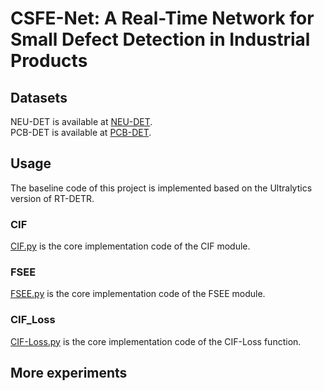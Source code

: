 # CSFE-Net: A Real-Time Network for Small Defect Detection in Industrial Products
## Datasets
NEU-DET is available at [NEU-DET](http://faculty.neu.edu.cn/songkechen/zh_CN/zdylm/263270/list/index.htm).  
PCB-DET is available at [PCB-DET](https://robotics.pkusz.edu.cn/resources/dataset/).
## Usage
The baseline code of this project is implemented based on the Ultralytics version of RT-DETR.
### CIF
[CIF.py](https://github.com/dispy000/CSFE-Net/blob/main/CIF.py) is the core implementation code of the CIF module.
### FSEE
[FSEE.py](https://github.com/dispy000/CSFE-Net/blob/main/FSEE.py) is the core implementation code of the FSEE module.
### CIF_Loss
[CIF-Loss.py](https://github.com/dispy000/CSFE-Net/blob/main/CIF-Loss.py) is the core implementation code of the CIF-Loss function.
## More experiments
